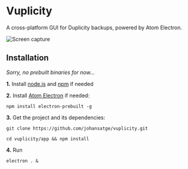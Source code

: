 # Vuplicity

A cross-platform GUI for Duplicity backups, powered by Atom Electron.

![Screen capture](https://raw.github.com/johansatge/vuplicity/master/screenshot.png)

## Installation

*Sorry, no prebuilt binaries for now...*

**1.** Install [node.js](https://nodejs.org/) and [npm](https://github.com/npm/npm) if needed

**2.** Install [Atom Electron](http://electron.atom.io/) if needed:

`npm install electron-prebuilt -g`

**3.** Get the project and its dependencies:

`git clone https://github.com/johansatge/vuplicity.git`

`cd vuplicity/app && npm install`

**4.** Run

`electron . &`
